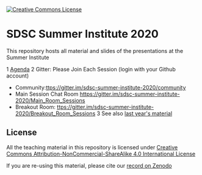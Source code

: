 <a rel="license" href="http://creativecommons.org/licenses/by-nc-sa/4.0/"><img alt="Creative Commons License" style="border-width:0" src="https://i.creativecommons.org/l/by-nc-sa/4.0/80x15.png" /></a>


# SDSC Summer Institute 2020

This repository hosts all material and slides of the presentations at the Summer Institute

1 [Agenda](https://si20.sdsc.edu/agenda/)
2 Gitter:  Please Join Each Session (login with your Github account)
* Community:<ttps://gitter.im/sdsc-summer-institute-2020/community> 
* Main Session Chat Room <https://gitter.im/sdsc-summer-institute-2020/Main_Room_Sessions> 
* Breakout Room: <ttps://gitter.im/sdsc-summer-institute-2020/Breakout_Room_Sessions>
3 See also [last year's material](https://github.com/sdsc/sdsc-summer-institute-2019)

## License

All the teaching material in this repository is licensed under [Creative Commons Attribution-NonCommercial-ShareAlike 4.0 International License](https://creativecommons.org/licenses/by-nc-sa/4.0/)

If you are re-using this material, please cite our [record on Zenodo](TODO)
